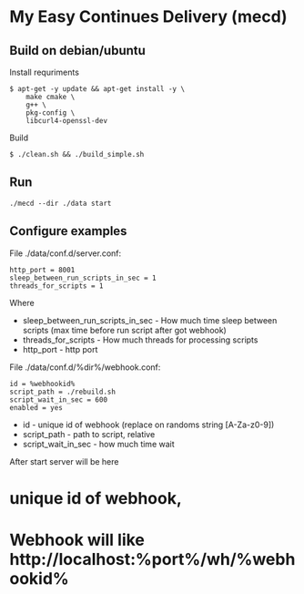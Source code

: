 # My Easy Continues Delivery (mecd)

## Build on debian/ubuntu

Install requriments
```
$ apt-get -y update && apt-get install -y \
    make cmake \
    g++ \
    pkg-config \
    libcurl4-openssl-dev
```

Build
```
$ ./clean.sh && ./build_simple.sh
```

## Run

```
./mecd --dir ./data start
```

## Configure examples

File ./data/conf.d/server.conf:

```
http_port = 8001
sleep_between_run_scripts_in_sec = 1
threads_for_scripts = 1
```
Where

* sleep_between_run_scripts_in_sec - How much time sleep between scripts (max time before run script after got webhook)
* threads_for_scripts - How much threads for processing scripts 
* http_port - http port


File ./data/conf.d/%dir%/webhook.conf:

```
id = %webhookid%
script_path = ./rebuild.sh
script_wait_in_sec = 600
enabled = yes
```

* id - unique id of webhook (replace on randoms string [A-Za-z0-9])
* script_path - path to script, relative
* script_wait_in_sec - how much time wait


After start server will be here

# unique id of webhook, 
# Webhook will like http://localhost:%port%/wh/%webhookid%